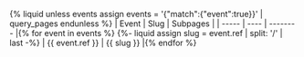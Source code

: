 {% liquid
unless events
  assign events = '{"match":{"event":true}}' | query_pages
endunless
%}
| Event | Slug | Subpages |
| ----- | ---- | -------- |{% for event in events %}
{%- liquid
assign slug = event.ref | split: '/' | last
-%}
| {{ event.ref }} | {{ slug }} |{% endfor %}